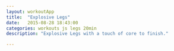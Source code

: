 ```yaml
---
layout: workoutApp
title:  "Explosive Legs"
date:   2015-08-28 18:43:00
categories: workouts js legs 20min
description: "Explosive Legs with a touch of core to finish."

---
```


<script type="text/javascript">
    function get_exercises(){
        var library = exerciseLibrary();
        var exercises = [];

        for(var i=0; i<3; i++){
            exercises.push({exercise: library.trunkRotations, time: 20, reps: 0});
            exercises.push({exercise: library.itbRolls, time: 10, reps: 0});
            exercises.push({exercise: library.itbRolls, time: 10, reps: 0});
            exercises.push({exercise: library.steamEngine, time: 20, reps: 0});
            exercises.push({exercise: library.oneLeggedSquats, time: 30, reps: 10});
            exercises.push({exercise: library.oneLeggedSquats, time: 30, reps: 10});
        }
                         
        for(var i=0;i<4;i++){
            exercises.push({exercise: library.calfRaisesLeft, time: 25, reps: 24});
            exercises.push({exercise: library.calfRaisesRight, time: 40, reps: 24});
            exercises.push({exercise: library.jumpSideLunges,  time: 60, reps: 0});
            exercises.push({exercise: library.jumpSquats,  time: 18, reps: 12});
            exercises.push({exercise: library.jumpLunges, time: 18, reps: 12});
        };
        exercises.push({exercise: library.rest, time: 60, reps: 1});
        for(var i=0; i<5; i++){
            exercises.push({exercise: library.burpees, time: 30, reps: 0});
            exercises.push({exercise: library.reverseFlutterKicks,  time: 30, reps: 0});
            exercises.push({exercise: library.tuckVSnaps,  time: 30, reps: 0});
            exercises.push({exercise: library.rest,  time: 30, reps: 0});
        }
        exercises.pop();
        return exercises;
    }
</script>
